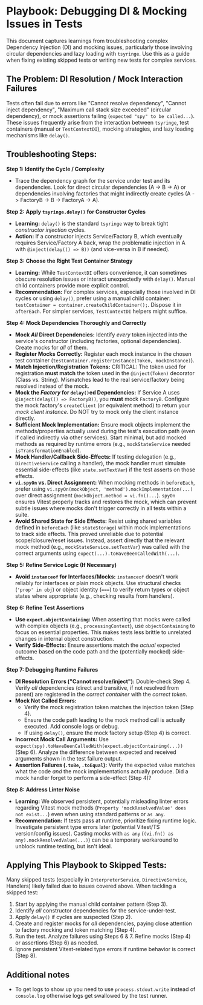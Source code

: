 # Playbook: Debugging DI & Mocking Issues in Tests

This document captures learnings from troubleshooting complex Dependency Injection (DI) and mocking issues, particularly those involving circular dependencies and lazy loading with `tsyringe`. Use this as a guide when fixing existing skipped tests or writing new tests for complex services.

## The Problem: DI Resolution / Mock Interaction Failures

Tests often fail due to errors like "Cannot resolve dependency", "Cannot inject dependency", "Maximum call stack size exceeded" (circular dependency), or mock assertions failing (`expected "spy" to be called...`). These issues frequently arise from the interaction between `tsyringe`, test containers (manual or `TestContextDI`), mocking strategies, and lazy loading mechanisms like `delay()`.

## Troubleshooting Steps:

**Step 1: Identify the Cycle / Complexity**
   *   Trace the dependency graph for the service under test and its dependencies. Look for direct circular dependencies (A -> B -> A) or dependencies involving factories that might indirectly create cycles (A -> FactoryB -> B -> FactoryA -> A).

**Step 2: Apply `tsyringe.delay()` for Constructor Cycles**
   *   **Learning:** `delay()` is the standard `tsyringe` way to break tight *constructor injection* cycles.
   *   **Action:** If a constructor injects Service/Factory B, which eventually requires Service/Factory A back, wrap the problematic injection in A with `@inject(delay(() => B))` (and vice-versa in B if needed).

**Step 3: Choose the Right Test Container Strategy**
   *   **Learning:** While `TestContextDI` offers convenience, it can sometimes obscure resolution issues or interact unexpectedly with `delay()`. Manual child containers provide more explicit control.
   *   **Recommendation:** For complex services, especially those involved in DI cycles or using `delay()`, prefer using a manual child container: `testContainer = container.createChildContainer();`. Dispose it in `afterEach`. For simpler services, `TestContextDI` helpers might suffice.

**Step 4: Mock Dependencies Thoroughly and Correctly**
   *   **Mock *All* Direct Dependencies:** Identify *every* token injected into the service's constructor (including factories, optional dependencies). Create mocks for *all* of them.
   *   **Register Mocks Correctly:** Register each mock instance in the chosen test container (`testContainer.registerInstance(Token, mockInstance)`).
   *   **Match Injection/Registration Tokens:** CRITICAL: The token used for registration **must match** the token used in the `@inject(Token)` decorator (Class vs. String). Mismatches lead to the real service/factory being resolved instead of the mock.
   *   **Mock the *Factory* for `delay()`ed Dependencies:** If Service A uses `@inject(delay(() => FactoryB))`, you **must** mock `FactoryB`. Configure the mock factory's `createClient` (or equivalent method) to return your *mock client instance*. Do NOT try to mock only the client instance directly.
   *   **Sufficient Mock Implementation:** Ensure mock objects implement the methods/properties actually *used* during the test's execution path (even if called indirectly via other services). Start minimal, but add mocked methods as required by runtime errors (e.g., `mockStateService` needed `isTransformationEnabled`).
   *   **Mock Handler/Callback Side-Effects:** If testing delegation (e.g., `DirectiveService` calling a handler), the mock handler must simulate essential side-effects (like `state.setTextVar`) if the test asserts on those effects.
   *   **`vi.spyOn` vs. Direct Assignment:** When mocking methods in `beforeEach`, prefer using `vi.spyOn(mockObject, 'method').mockImplementation(...)` over direct assignment (`mockObject.method = vi.fn()...`). `spyOn` ensures Vitest properly tracks and restores the mock, which can prevent subtle issues where mocks don't trigger correctly in all tests within a suite.
   *   **Avoid Shared State for Side Effects:** Resist using shared variables defined in `beforeEach` (like `stateStorage`) within mock implementations to track side effects. This proved unreliable due to potential scope/closure/reset issues. Instead, assert directly that the relevant mock method (e.g., `mockStateService.setTextVar`) was called with the correct arguments using `expect(...).toHaveBeenCalledWith(...)`.

**Step 5: Refine Service Logic (If Necessary)**
   *   **Avoid `instanceof` for Interfaces/Mocks:** `instanceof` doesn't work reliably for interfaces or plain mock objects. Use structural checks (`'prop' in obj`) or object identity (`===`) to verify return types or object states where appropriate (e.g., checking results from handlers).

**Step 6: Refine Test Assertions**
   *   **Use `expect.objectContaining`:** When asserting that mocks were called with complex objects (e.g., `processingContext`), use `objectContaining` to focus on essential properties. This makes tests less brittle to unrelated changes in internal object construction.
   *   **Verify Side-Effects:** Ensure assertions match the *actual* expected outcome based on the code path and the (potentially mocked) side-effects.

**Step 7: Debugging Runtime Failures**
   *   **DI Resolution Errors ("Cannot resolve/inject"):** Double-check Step 4. Verify *all* dependencies (direct and transitive, if not resolved from parent) are registered in the *correct container* with the *correct token*.
   *   **Mock Not Called Errors:**
        *   Verify the mock registration token matches the injection token (Step 4).
        *   Ensure the code path leading to the mock method call is actually executed. Add console logs or debug.
        *   If using `delay()`, ensure the mock factory setup (Step 4) is correct.
   *   **Incorrect Mock Call Arguments:** Use `expect(spy).toHaveBeenCalledWith(expect.objectContaining(...))` (Step 6). Analyze the difference between expected and received arguments shown in the test failure output.
   *   **Assertion Failures (`.toBe`, `.toEqual`):** Verify the expected value matches what the code *and* the mock implementations actually produce. Did a mock handler forget to perform a side-effect (Step 4)?

**Step 8: Address Linter Noise**
   *   **Learning:** We observed persistent, potentially misleading linter errors regarding Vitest mock methods (`Property 'mockResolvedValue' does not exist...`) even when using standard patterns or `as any`.
   *   **Recommendation:** If tests pass at runtime, prioritize fixing runtime logic. Investigate persistent type errors later (potential Vitest/TS version/config issues). Casting mocks with `as any` (`(vi.fn() as any).mockResolvedValue(...)`) can be a temporary workaround to unblock runtime testing, but isn't ideal.

## Applying This Playbook to Skipped Tests:

Many skipped tests (especially in `InterpreterService`, `DirectiveService`, Handlers) likely failed due to issues covered above. When tackling a skipped test:
1.  Start by applying the manual child container pattern (Step 3).
2.  Identify *all* constructor dependencies for the service-under-test.
3.  Apply `delay()` if cycles are suspected (Step 2).
4.  Create and register mocks for *all* dependencies, paying close attention to factory mocking and token matching (Step 4).
5.  Run the test. Analyze failures using Steps 6 & 7. Refine mocks (Step 4) or assertions (Step 6) as needed.
6.  Ignore persistent Vitest-related type errors if runtime behavior is correct (Step 8).

## Additional notes

- To get logs to show up you need to use `process.stdout.write` instead of `console.log` otherwise logs get swallowed by the test runner.